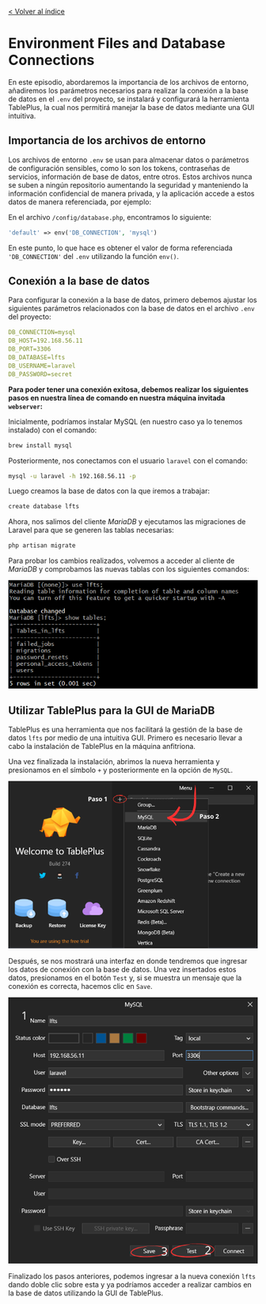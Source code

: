[< Volver al índice](/docs/readme.md)

# Environment Files and Database Connections

En este episodio, abordaremos la importancia de los archivos de entorno, añadiremos los parámetros necesarios para realizar la conexión a la base de datos en el `.env` del proyecto, se instalará y configurará la herramienta TablePlus, la cual nos permitirá manejar la base de datos mediante una GUI intuitiva.

## Importancia de los archivos de entorno

Los archivos de entorno `.env` se usan para almacenar datos o parámetros de configuración sensibles, como lo son los tokens, contraseñas de servicios, información de base de datos, entre otros. Estos archivos nunca se suben a ningún repositorio aumentando la seguridad y manteniendo la información confidencial de manera privada, y la aplicación accede a estos datos de manera referenciada, por ejemplo:

En el archivo `/config/database.php`, encontramos lo siguiente:

```php
'default' => env('DB_CONNECTION', 'mysql')
```

En este punto, lo que hace es obtener el valor de forma referenciada `'DB_CONNECTION'` del `.env` utilizando la función `env()`.

## Conexión a la base de datos

Para configurar la conexión a la base de datos, primero debemos ajustar los siguientes parámetros relacionados con la base de datos en el archivo `.env` del proyecto:

```yaml
DB_CONNECTION=mysql
DB_HOST=192.168.56.11
DB_PORT=3306
DB_DATABASE=lfts
DB_USERNAME=laravel
DB_PASSWORD=secret
```

**Para poder tener una conexión exitosa, debemos realizar los siguientes pasos en nuestra línea de comando en nuestra máquina invitada `webserver`:**

Inicialmente, podríamos instalar MySQL (en nuestro caso ya lo tenemos instalado) con el comando:

```bash
brew install mysql
```

Posteriormente, nos conectamos con el usuario `laravel` con el comando:

```bash
mysql -u laravel -h 192.168.56.11 -p
```

Luego creamos la base de datos con la que iremos a trabajar:

```bash
create database lfts
```

Ahora, nos salimos del cliente _MariaDB_ y ejecutamos las migraciones de Laravel para que se generen las tablas necesarias:

```bash
php artisan migrate
```

Para probar los cambios realizados, volvemos a acceder al cliente de _MariaDB_ y comprobamos las nuevas tablas con los siguientes comandos:

![Comprobar los cambios realizado con el comando php artisan migrate](images/comprobar-migracion-inicial-v13.png)

## Utilizar TablePlus para la GUI de MariaDB

TablePlus es una herramienta que nos facilitará la gestión de la base de datos `lfts` por medio de una intuitiva GUI. Primero es necesario llevar a cabo la instalación de TablePlus en la máquina anfitriona.

Una vez finalizada la instalación, abrimos la nueva herramienta y presionamos en el símbolo `+` y posteriormente en la opción de `MySQL`.

![Opciones en TablePlus](images/opciones-en-tableplus-v13.png)

Después, se nos mostrará una interfaz en donde tendremos que ingresar los datos de conexión con la base de datos. Una vez insertados estos datos, presionamos en el botón `Test` y, si se muestra un mensaje que la conexión es correcta, hacemos clic en `Save`.

![Configurar datos de conexión a base de datos en TablePlus](images/colocar-datos-para-conexion-tableplus-v13.png)

Finalizado los pasos anteriores, podemos ingresar a la nueva conexión `lfts` dando doble clic sobre esta y ya podríamos acceder a realizar cambios en la base de datos utilizando la GUI de TablePlus.
